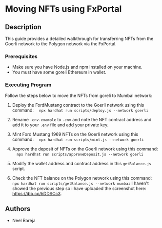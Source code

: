 # Moving NFTs using FxPortal 

## Description

This guide provides a detailed walkthrough for transferring NFTs from the Goerli network to the Polygon network via the FxPortal.

### Prerequisites

- Make sure you have Node.js and npm installed on your machine.
- You must have some goreli Ethereum in wallet.

### Executing Program

Follow the steps below to move the NFTs from goreli to Mumbai network:

1. Deploy the FordMustang contract to the Goerli network using this command:
   &emsp;`npx hardhat run scripts/deploy.js --network goerli`

2. Rename `.env.example` to `.env` and note the NFT contract address and add it to your `.env` file and add your private key.
3. Mint Ford Mustang 1969 NFTs on the Goerli network using this command:
   &emsp;`npx hardhat run scripts/mint.js --network goerli`
5. Approve the deposit of NFTs on the Goerli network using this command:
   &emsp;`npx hardhat run scripts/approveDeposit.js --network goerli`
6. Modify the wallet address and contract address in this `getBalance.js` script.
7. Check the NFT balance on the Polygon network using this command:
   &emsp;`npx hardhat run scripts/getBalance.js --network mumbai`
I haven't showed the previous step so i have uploaded the screenshot here: https://ibb.co/hDDSCc3. 

## Authors

- Neel Bareja
